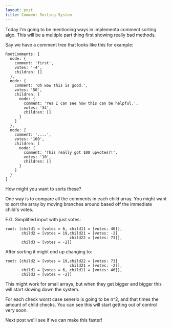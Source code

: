 ```yaml
---
layout: post
title: Comment Sorting System
---
```


Today I'm going to be mentioning ways in implementa comment sorting algo. This will be a multiple part thing first showing really bad methods.

Say we have a comment tree that looks like this for example:

    RootComments: [
      node: {
        comment: 'first',
        votes: '-4',
        children: []
      },
      node: {
        comment: 'Oh wow this is good.',
        votes: '50',
        children: [
          node: {
            comment: 'Yea I can see how this can be helpful.',
            votes: '34',
            children: []
          }
        ]
      },
      node: {
        comment: '....',
        votes: '100',
        children: [
          node: {
            comment: 'This really got 100 upvotes?!',
            votes: '10',
            children: []
          }
        ]
      }
    ]

How might you want to sorts these?

One way is to compare all the comments in each child array. You might want to sort the array by moving branches around based off the immediate child's votes.

E.G. Simplified input with just votes:

    root: [child1 = [votes = 6, child11 = [votes: 46]],
           child2 = [votes = 19,child21 = [votes: -2]
                                child22 = [votes: 73]],
           child3 = [votes = -2]]

After sorting it might end up changing to:

    root: [child2 = [votes = 19,child22 = [votes: 73]
                                child21 = [votes: -2]],
           child1 = [votes = 6, child11 = [votes: 46]],
           child3 = [votes = -2]]

This might work for small arrays, but when they get bigger and bigger this will start slowing down the system.

For each check worst case senerio is going to be n^2, and that times the amount of child checks. You can see this will start getting out of control very soon.

Next post we'll see if we can make this faster!
